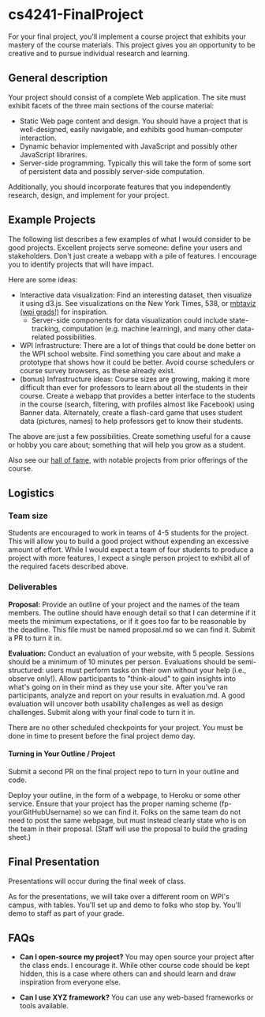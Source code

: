 # cs4241-FinalProject

For your final project, you'll implement a course project that exhibits your mastery of the course materials. 
This project gives you an opportunity to be creative and to pursue individual research and learning.

## General description

Your project should consist of a complete Web application. 
The site must exhibit facets of the three main sections of the course material:

- Static Web page content and design. You should have a project that is well-designed, easily navigable, and exhibits good human-computer interaction.
- Dynamic behavior implemented with JavaScript and possibly other JavaScript librarires.
- Server-side programming. Typically this will take the form of some sort of persistent data and possibly server-side computation.

Additionally, you should incorporate features that you independently research, design, and implement for your project.

## Example Projects

The following list describes a few examples of what I would consider to be good projects. 
Excellent projects serve someone: define your users and stakeholders. 
Don't just create a webapp with a pile of features.
I encourage you to identify projects that will have impact.

Here are some ideas:

- Interactive data visualization: Find an interesting dataset, then visualize it using d3.js. See visualizations on the New York Times, 538, or [mbtaviz (wpi grads!)](https://mbtaviz.github.io/) for inspiration.
    - Server-side components for data visualization could include state-tracking, computation (e.g. machine learning), and many other data-related possibilities.
- WPI Infrastructure: There are a lot of things that could be done better on the WPI school website. Find something you care about and make a prototype that shows how it could be better. Avoid course schedulers or course survey browsers, as these already exist.
- (bonus) Infrastructure ideas: Course sizes are growing, making it more difficult than ever for professors to learn about all the students in their course. Create a webapp that provides a better interface to the students in the course (search, filtering, with profiles almost like Facebook) using Banner data. Alternately, create a flash-card game that uses student data (pictures, names) to help professors get to know their students.

The above are just a few possibilities.
Create something useful for a cause or hobby you care about; something that will help you grow as a student.

Also see our [hall of fame](https://cs4241-17a.github.io/fame/), with notable projects from prior offerings of the course.

## Logistics

### Team size
Students are encouraged to work in teams of 4-5 students for the project. 
This will allow you to build a good project without expending an excessive amount of effort. 
While I would expect a team of four students to produce a project with more features, I expect a single person project to exhibit all of the required facets described above.

### Deliverables

__Proposal:__ 
Provide an outline of your project and the names of the team members. 
The outline should have enough detail so that I can determine if it meets the minimum expectations, or if it goes too far to be reasonable by the deadline.
This file must be named proposal.md so we can find it.
Submit a PR to turn it in.

__Evaluation:__ 
Conduct an evaluation of your website, with 5 people.
Sessions should be a minimum of 10 minutes per person.
Evaluations should be semi-structured: users must perform tasks on their own without your help (i.e., observe only!).
Allow participants to "think-aloud" to gain insights into what's going on in their mind as they use your site.
After you've ran participants, analyze and report on your results in evaluation.md.
A good evaluation will uncover both usability challenges as well as design challenges.
Submit along with your final code to turn it in.

There are no other scheduled checkpoints for your project. 
You must be done in time to present before the final project demo day. 

#### Turning in Your Outline / Project

Submit a second PR on the final project repo to turn in your outline and code.

Deploy your outline, in the form of a webpage, to Heroku or some other service.
Ensure that your project has the proper naming scheme (fp-yourGitHubUsername) so we can find it.
Folks on the same team do not need to post the same webpage, but must instead clearly state who is on the team in their proposal.
(Staff will use the proposal to build the grading sheet.)

## Final Presentation

Presentations will occur during the final week of class.

As for the presentations, we will take over a different room on WPI's campus, with tables.
You'll set up and demo to folks who stop by.
You'll demo to staff as part of your grade.

## FAQs

- **Can I open-source my project?** You may open source your project after the class ends. 
I encourage it. While other course code should be kept hidden, this is a case where others can and should learn and draw inspiration from everyone else.

- **Can I use XYZ framework?** You can use any web-based frameworks or tools available.
